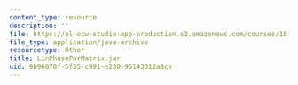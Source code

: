 ```yaml
---
content_type: resource
description: ''
file: https://ol-ocw-studio-app-production.s3.amazonaws.com/courses/18-03sc-differential-equations-fall-2011/9b96870f5f35c991e23095143312a8ce_LinPhasePorMatrix.jar
file_type: application/java-archive
resourcetype: Other
title: LinPhasePorMatrix.jar
uid: 9b96870f-5f35-c991-e230-95143312a8ce
---
```

